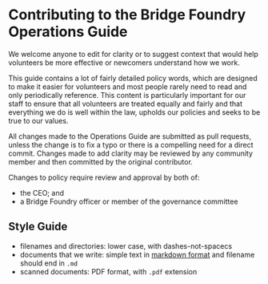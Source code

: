 # Contributing to the Bridge Foundry Operations Guide

We welcome anyone to edit for clarity or to suggest context that would help
volunteers be more effective or newcomers understand how we work.

This guide contains a lot of fairly detailed policy words, which are designed
to make it easier for volunteers and most people rarely need to read and only
periodically reference.  This content is particularly important for our staff
to ensure that all volunteers are treated equally and fairly and that everything
we do is well within the law, upholds our policies and seeks to be true to our
values.

All changes made to the Operations Guide are submitted as pull requests, unless the change is to fix a typo or there is a compelling need for a direct commit. Changes made to add clarity may be reviewed by any community member and then committed by the original contributor. 

Changes to policy require review and approval by both of:
- the CEO; and
- a Bridge Foundry officer or member of the governance committee


## Style Guide

* filenames and directories: lower case, with dashes-not-spacecs
* documents that we write: simple text in [markdown format](https://daringfireball.net/projects/markdown/syntax) and filename should end in `.md`
* scanned documents: PDF format, with `.pdf` extension
